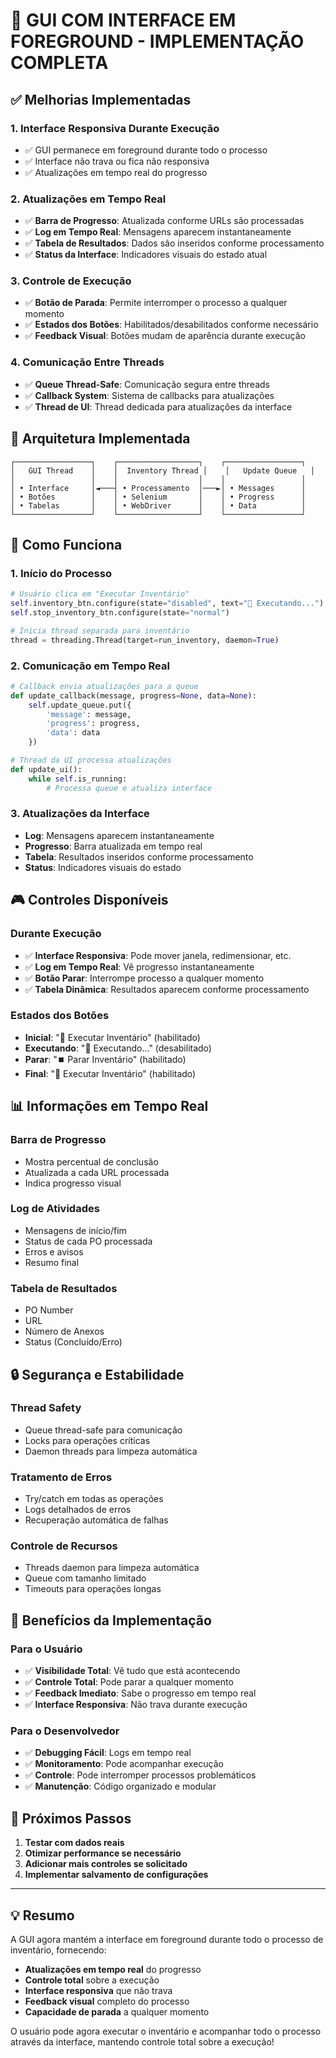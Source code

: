 # 🎯 GUI COM INTERFACE EM FOREGROUND - IMPLEMENTAÇÃO COMPLETA

## ✅ Melhorias Implementadas

### 1. **Interface Responsiva Durante Execução**

- ✅ GUI permanece em foreground durante todo o processo
- ✅ Interface não trava ou fica não responsiva
- ✅ Atualizações em tempo real do progresso

### 2. **Atualizações em Tempo Real**

- ✅ **Barra de Progresso**: Atualizada conforme URLs são processadas
- ✅ **Log em Tempo Real**: Mensagens aparecem instantaneamente
- ✅ **Tabela de Resultados**: Dados são inseridos conforme processamento
- ✅ **Status da Interface**: Indicadores visuais do estado atual

### 3. **Controle de Execução**

- ✅ **Botão de Parada**: Permite interromper o processo a qualquer momento
- ✅ **Estados dos Botões**: Habilitados/desabilitados conforme necessário
- ✅ **Feedback Visual**: Botões mudam de aparência durante execução

### 4. **Comunicação Entre Threads**

- ✅ **Queue Thread-Safe**: Comunicação segura entre threads
- ✅ **Callback System**: Sistema de callbacks para atualizações
- ✅ **Thread de UI**: Thread dedicada para atualizações da interface

## 🔧 Arquitetura Implementada

```
┌─────────────────┐    ┌──────────────────┐    ┌─────────────────┐
│   GUI Thread    │    │  Inventory Thread │    │   Update Queue   │
│                 │    │                  │    │                 │
│ • Interface     │◄───┤ • Processamento  │───►│ • Messages      │
│ • Botões        │    │ • Selenium       │    │ • Progress      │
│ • Tabelas       │    │ • WebDriver      │    │ • Data          │
└─────────────────┘    └──────────────────┘    └─────────────────┘
```

## 🚀 Como Funciona

### 1. **Início do Processo**

```python
# Usuário clica em "Executar Inventário"
self.inventory_btn.configure(state="disabled", text="🔄 Executando...")
self.stop_inventory_btn.configure(state="normal")

# Inicia thread separada para inventário
thread = threading.Thread(target=run_inventory, daemon=True)
```

### 2. **Comunicação em Tempo Real**

```python
# Callback envia atualizações para a queue
def update_callback(message, progress=None, data=None):
    self.update_queue.put({
        'message': message,
        'progress': progress,
        'data': data
    })

# Thread da UI processa atualizações
def update_ui():
    while self.is_running:
        # Processa queue e atualiza interface
```

### 3. **Atualizações da Interface**

- **Log**: Mensagens aparecem instantaneamente
- **Progresso**: Barra atualizada em tempo real
- **Tabela**: Resultados inseridos conforme processamento
- **Status**: Indicadores visuais do estado

## 🎮 Controles Disponíveis

### **Durante Execução**

- ✅ **Interface Responsiva**: Pode mover janela, redimensionar, etc.
- ✅ **Log em Tempo Real**: Vê progresso instantaneamente
- ✅ **Botão Parar**: Interrompe processo a qualquer momento
- ✅ **Tabela Dinâmica**: Resultados aparecem conforme processamento

### **Estados dos Botões**

- **Inicial**: "🚀 Executar Inventário" (habilitado)
- **Executando**: "🔄 Executando..." (desabilitado)
- **Parar**: "⏹️ Parar Inventário" (habilitado)
- **Final**: "🚀 Executar Inventário" (habilitado)

## 📊 Informações em Tempo Real

### **Barra de Progresso**

- Mostra percentual de conclusão
- Atualizada a cada URL processada
- Indica progresso visual

### **Log de Atividades**

- Mensagens de início/fim
- Status de cada PO processada
- Erros e avisos
- Resumo final

### **Tabela de Resultados**

- PO Number
- URL
- Número de Anexos
- Status (Concluído/Erro)

## 🔒 Segurança e Estabilidade

### **Thread Safety**

- Queue thread-safe para comunicação
- Locks para operações críticas
- Daemon threads para limpeza automática

### **Tratamento de Erros**

- Try/catch em todas as operações
- Logs detalhados de erros
- Recuperação automática de falhas

### **Controle de Recursos**

- Threads daemon para limpeza automática
- Queue com tamanho limitado
- Timeouts para operações longas

## 🎯 Benefícios da Implementação

### **Para o Usuário**

- ✅ **Visibilidade Total**: Vê tudo que está acontecendo
- ✅ **Controle Total**: Pode parar a qualquer momento
- ✅ **Feedback Imediato**: Sabe o progresso em tempo real
- ✅ **Interface Responsiva**: Não trava durante execução

### **Para o Desenvolvedor**

- ✅ **Debugging Fácil**: Logs em tempo real
- ✅ **Monitoramento**: Pode acompanhar execução
- ✅ **Controle**: Pode interromper processos problemáticos
- ✅ **Manutenção**: Código organizado e modular

## 🚀 Próximos Passos

1. **Testar com dados reais**
2. **Otimizar performance se necessário**
3. **Adicionar mais controles se solicitado**
4. **Implementar salvamento de configurações**

---

## 💡 Resumo

A GUI agora mantém a interface em foreground durante todo o processo de inventário, fornecendo:

- **Atualizações em tempo real** do progresso
- **Controle total** sobre a execução
- **Interface responsiva** que não trava
- **Feedback visual** completo do processo
- **Capacidade de parada** a qualquer momento

O usuário pode agora executar o inventário e acompanhar todo o processo através da interface, mantendo controle total sobre a execução!
